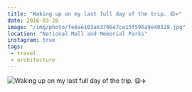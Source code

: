 ```yaml
---
title: "Waking up on my last full day of the trip. 😩✈️"
date: 2016-03-28
image: "/img/photo/fe8ae103a63766e7ce15f596a9e40329.jpg"
location: "National Mall and Memorial Parks"
instagram: true
tags:
 - travel
 - architecture
---
```


![Waking up on my last full day of the trip. 😩✈️](/img/photo/fe8ae103a63766e7ce15f596a9e40329.jpg)
